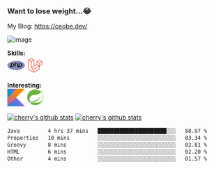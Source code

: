 ### Want to lose weight...😂

My Blog: https://ceobe.dev/

![image](https://github.com/cr-lgl/cr-lgl/blob/master/image.jpeg?raw=true)

**Skills:**  
<img height="40" src="https://raw.githubusercontent.com/github/explore/80688e429a7d4ef2fca1e82350fe8e3517d3494d/topics/php/php.png">
<img height="40" src="https://raw.githubusercontent.com/github/explore/5c058a388828bb5fde0bcafd4bc867b5bb3f26f3/topics/laravel/laravel.png">

**Interesting:**  
<img height="40" src="https://raw.githubusercontent.com/github/explore/80688e429a7d4ef2fca1e82350fe8e3517d3494d/topics/kotlin/kotlin.png">
<img height="40" src="https://raw.githubusercontent.com/github/explore/80688e429a7d4ef2fca1e82350fe8e3517d3494d/topics/spring-boot/spring-boot.png">

[![cherry's github stats](https://github-readme-stats.vercel.app/api?username=cr-lgl)](https://github.com/anuraghazra/github-readme-stats)
[![cherry's github stats](https://github-readme-stats.vercel.app/api/top-langs/?username=cr-lgl&layout=compact)](https://github.com/anuraghazra/github-readme-stats)

<!--START_SECTION:waka-->
```text
Java         4 hrs 37 mins   ██████████████████████░░░   88.97 % 
Properties   10 mins         ░░░░░░░░░░░░░░░░░░░░░░░░░   03.34 % 
Groovy       8 mins          ░░░░░░░░░░░░░░░░░░░░░░░░░   02.81 % 
HTML         6 mins          ░░░░░░░░░░░░░░░░░░░░░░░░░   02.20 % 
Other        4 mins          ░░░░░░░░░░░░░░░░░░░░░░░░░   01.57 %
```
<!--END_SECTION:waka-->
